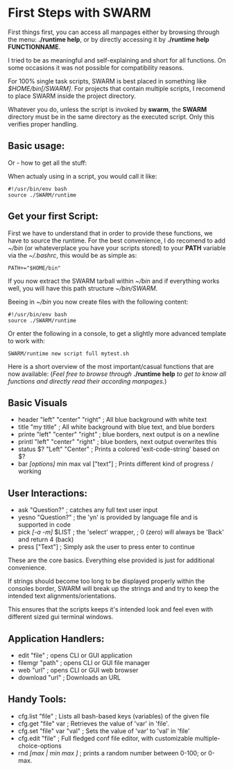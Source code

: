 First Steps with SWARM
======================

First things first, you can access all manpages either by browsing through the menu: **./runtime help**, or by directly accessing it by **./runtime help FUNCTIONNAME**.

I tried to be as meaningful and self-explaining and short for all functions.
On some occasions it was not possible for compatibility reasons.

For 100% single task scripts, SWARM is best placed in something like _$HOME/bin\[/SWARM\]_.
For projects that contain multiple scripts, I recomend to place SWARM inside the project directory.

Whatever you do, unless the script is invoked by **swarm**, the **SWARM** directory
must be in the same directory as the executed script.
Only this verifies proper handling.


Basic usage:
------------

Or - how to get all the stuff:

When actualy using in a script, you would call it like:


    #!/usr/bin/env bash
    source ./SWARM/runtime



Get your first Script:
----------------------

First we have to understand that in order to provide these functions, we have to source the runtime.
For the best convenience, I do recomend to add _~/bin_ (or whateverplace you have your scripts stored) to your **PATH** variable via the _~/.bashrc_, this would be as simple as:

    PATH+="$HOME/bin"

If you now extract the SWARM tarball within _~/bin_ and if everything works well, you will have this path structure _~/bin/SWARM_.

Beeing in _~/bin_ you now create files with the following content:

    #!/usr/bin/env bash
    source ./SWARM/runtime

Or enter the following in a console, to get a slightly more advanced template to work with:

    SWARM/runtime new script full mytest.sh
    

Here is a short overview of the most important/casual functions that are now available:
(_Feel free to browse through_ **./runtime help** _to get to know all functions and directly read their according manpages._)



Basic Visuals
-------------

* header "left" "center" "right" 	; All blue background with white text
* title "my title" 			; All white background with blue text, and blue borders
* printe "left" "center" "right" 	; blue borders, next output is on a newline
* printl "left" "center" "right" 	; blue borders, next output overwrites this
* status $? "Left" "Center"		; Prints a colored 'exit-code-string' based on $?
* bar _[options]_ min max val ["text"]	; Prints different kind of progress / working


User Interactions:
------------------

* ask "Question?" 	; catches any full text user input
* yesno "Question?" 	; the 'yn' is provided by language file and is supported in code
* pick _[-a -m]_ $LIST 	; the 'select' wrapper, ; 0 (zero) will always be 'Back' and return 4 (back)
* press	["Text"]	; Simply ask the user to press enter to continue


These are the core basics.
Everything else provided is just for additional convenience.

If strings should become too long to be displayed properly
within the consoles border, SWARM will break up the strings
and and try to keep the intended text alignments/orientations.

This ensures that the scripts keeps it's intended look and feel
even with different sized gui terminal windows.


Application Handlers:
---------------------

* edit "file" 		; opens CLI or GUI application
* filemgr "path" 	; opens CLI or GUI file manager
* web "url" 		; opens CLI or GUI web browser
* download "url" 	; Downloads an URL


Handy Tools:
------------

* cfg.list "file" 		; Lists all bash-based keys (variables) of the given file
* cfg.get "file" var		; Retrieves the value of 'var' in 'file'.
* cfg.set "file" var "val"	; Sets the value of 'var' to 'val' in 'file'
* cfg.edit "file"		; Full fledged conf file editor, with customizable multiple-choice-options
* rnd _[max | min max ]_ 	; prints a random number between 0-100; or 0-max.



